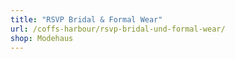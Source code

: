 ```yaml
---
title: "RSVP Bridal & Formal Wear"
url: /coffs-harbour/rsvp-bridal-und-formal-wear/
shop: Modehaus
---
```

